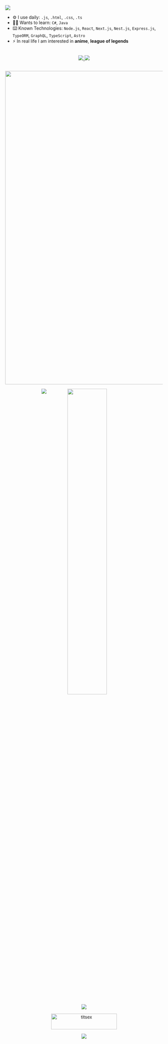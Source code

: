 <img src="https://readme-typing-svg.herokuapp.com?font=Fira+Code&weight=700&size=23&pause=1000&color=FF813F&center=true&width=570&lines=Hi+there%2C+I'm+a+Full+Stack+Web+Developer">

- ⚙️ I use daily: `.js`, `.html`, `.css`, `.ts`
- 👨‍🎓 Wants to learn: `C#`, `Java`
- ⌨️ Known Technologies: `Node.js`, `React`, `Next.js`, `Nest.js`, `Express.js`, `TypeORM`, `GraphQL`, `TypeScript`, `Astro`
- ⚡️ In real life I am interested in **anime**, **league of legends**

<br>

<div align=center>
  <a target="_blank" href="https://t.me/titsex">
    <img src="https://img.shields.io/badge/Telegram-black?style=for-the-badge&logo=telegram&logoColor=white">
  </a>
  <a target="_blank" href="https://discordapp.com/users/497029288822833163">
    <img src="https://img.shields.io/badge/Discord-black?style=for-the-badge&logo=discord&logoColor=white">
  </a>
</div>

<br>

<p align="center">
  <img src="https://wakatime.com/share/@0d1080f1-b92f-41c1-b720-948d701956d8/ff039427-b90e-4300-af29-8d5a46173f5f.png" width="1000">
</p>

<div align="center">
  <img align="top" src="https://github-readme-stats-titsex.vercel.app/api/top-langs/?username=titsex&hide_border=true&theme=darcula&bg_color=00000000&langs_count=2&hide=jupyter%20notebook,tex,css,php,shell">
   <img height="50%" width="auto" src ="https://github-readme-stats-titsex.vercel.app/api?username=titsex&show_icons=true&count_private=true&theme=darcula&hide_border=true&hide=issues,contribs&bg_color=00000000">
</div>
 
<p align="center">
  <img src="https://github-readme-streak-stats.herokuapp.com?user=titsex&theme=darcula&hide_border=true&background=FFFFFF00">
</p>

<p align="center">
  <a target="_blank" href="https://www.buymeacoffee.com/titsex"> <img align="center" src="https://cdn.buymeacoffee.com/buttons/v2/default-orange.png" height="50" width="210" alt="titsex" /></a>
</p>

<p align="center">
  <img src="https://komarev.com/ghpvc/?username=titsex">
</p>
